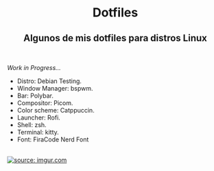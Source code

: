 <h1 align="center">Dotfiles</h1>
<h2 align="center">Algunos de mis dotfiles para distros Linux</h2>
<br>
<p>
<em>Work in Progress...</em>
<br>
<ul>
<li>Distro: Debian Testing.</li>
<li>Window Manager: bspwm.</li>
<li>Bar: Polybar.</li>
<li>Compositor: Picom.</li>
<li>Color scheme: Catppuccin.</li>
<li>Launcher: Rofi.</li>
<li>Shell: zsh.</li>
<li>Terminal: kitty.</li>
<li>Font: FiraCode Nerd Font</li>
</ul>
</p>
<br>
<a href="https://imgur.com/Vy8CQ2y"><img src="https://i.imgur.com/Vy8CQ2y.png" title="source: imgur.com" /></a>
